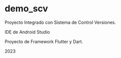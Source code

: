 # demo_scv

Proyecto Integrado con Sistema de Control Versiones.

IDE de Android Studio

Proyecto de Framework Flutter y Dart.

2023
